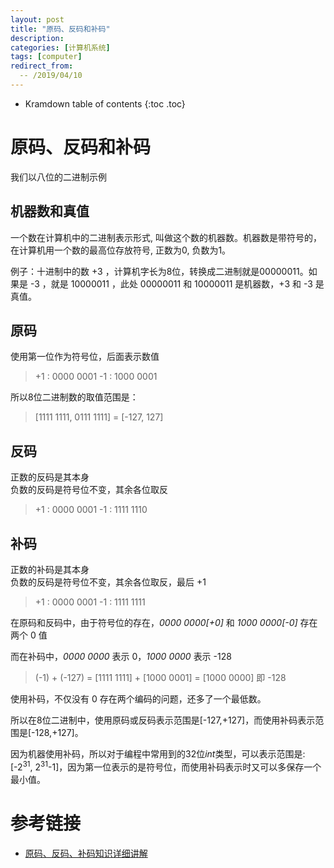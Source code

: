 ```yaml
---
layout: post
title: "原码、反码和补码"
description:
categories: [计算机系统]
tags: [computer]
redirect_from:
  -- /2019/04/10
---
```


* Kramdown table of contents
{:toc .toc}

# 原码、反码和补码

我们以八位的二进制示例

## 机器数和真值

一个数在计算机中的二进制表示形式,  叫做这个数的机器数。机器数是带符号的，在计算机用一个数的最高位存放符号, 正数为0, 负数为1。

例子：十进制中的数 +3 ，计算机字长为8位，转换成二进制就是00000011。如果是 -3 ，就是 10000011 ，此处 00000011 和 10000011 是机器数，+3 和 -3 是真值。

## 原码

使用第一位作为符号位，后面表示数值

> +1 : 0000 0001
> -1 : 1000 0001

所以8位二进制数的取值范围是：

> [1111 1111, 0111 1111] = [-127, 127]

## 反码

正数的反码是其本身  
负数的反码是符号位不变，其余各位取反

> +1 : 0000 0001
> -1 : 1111 1110

## 补码

正数的补码是其本身  
负数的反码是符号位不变，其余各位取反，最后 +1

> +1 : 0000 0001
> -1 : 1111 1111

在原码和反码中，由于符号位的存在，*0000 0000[+0]* 和 *1000 0000[-0]* 存在两个 0 值

而在补码中，*0000 0000* 表示 0，*1000 0000* 表示 -128  
> (-1) + (-127) = [1111 1111] + [1000 0001] = [1000 0000] 即 -128

使用补码，不仅没有 0 存在两个编码的问题，还多了一个最低数。

所以在8位二进制中，使用原码或反码表示范围是[-127,+127]，而使用补码表示范围是[-128,+127]。

因为机器使用补码，所以对于编程中常用到的32位*int*类型，可以表示范围是: [-2<sup>31</sup>, 2<sup>31</sup>-1]，因为第一位表示的是符号位，而使用补码表示时又可以多保存一个最小值。

# 参考链接

* [原码、反码、补码知识详细讲解](https://blog.csdn.net/zl10086111/article/details/80907428)